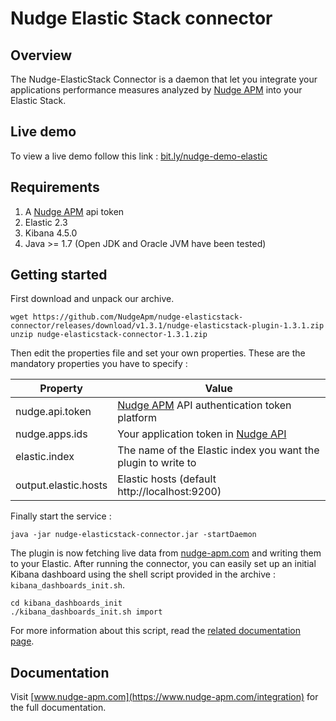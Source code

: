 
# Nudge Elastic Stack connector

## Overview

The Nudge-ElasticStack Connector is a daemon that let you integrate your applications performance measures analyzed by [Nudge APM](https://www.nudge-apm.com/) into your Elastic Stack.

## Live demo
To view a live demo follow this link :
[bit.ly/nudge-demo-elastic](http://bit.ly/2f1NbUz)</a>

## Requirements
1. A [Nudge APM](https://www.nudge-apm.com/) api token
2. Elastic 2.3
3. Kibana 4.5.0
4. Java >= 1.7 (Open JDK and Oracle JVM have been tested)

## Getting started
First download and unpack our archive.

```
wget https://github.com/NudgeApm/nudge-elasticstack-connector/releases/download/v1.3.1/nudge-elasticstack-plugin-1.3.1.zip
unzip nudge-elasticstack-connector-1.3.1.zip
```

Then edit the properties file and set your own properties.
These are the mandatory properties you have to specify :


|Property|Value|
|-|-|
|nudge.api.token|[Nudge APM](https://www.nudge-apm.com/) API authentication token platform|
|nudge.apps.ids|Your application token in [Nudge API](https://monitor.nudge-apm.com/api-doc/)|
|elastic.index|The name of the Elastic index you want the plugin to write to|
|output.elastic.hosts|Elastic hosts (default http://localhost:9200)|

Finally start the service :

```
java -jar nudge-elasticstack-connector.jar -startDaemon
```

The plugin is now fetching live data from [nudge-apm.com](https://www.nudge-apm.com/) and writing them to your Elastic.
After running the connector, you can easily set up an initial Kibana dashboard using the shell script provided in the archive : `kibana_dashboards_init.sh`.

```
cd kibana_dashboards_init
./kibana_dashboards_init.sh import
```

For more information about this script, read the [related documentation page](https://github.com/NudgeApm/nudge-elasticstack-connector/blob/master/script/kibana_dashboards_init/README.md).

## Documentation

Visit [www.nudge-apm.com](https://www.nudge-apm.com/integration) for the full documentation.
